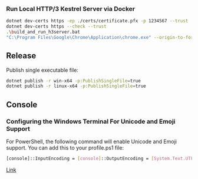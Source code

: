 ### Run Local HTTP/3 Kestrel Server via Docker

```bash
dotnet dev-certs https -ep ./certs/certificate.pfx -p 1234567 --trust
dotnet dev-certs https --check --trust
.\build_and_run_h3server.bat
"C:\Program Files\Google\Chrome\Application\chrome.exe" --origin-to-force-quic-on=localhost:6001 https://localhost:6001
```

## Release

Publish single executable file:

```bash
dotnet publish -r win-x64 -p:PublishSingleFile=true
dotnet publish -r linux-x64 -p:PublishSingleFile=true
```

## Console

### Configuring the Windows Terminal For Unicode and Emoji Support

For PowerShell, the following command will enable Unicode and Emoji support. You can add this to your profile.ps1 file:

```bash
[console]::InputEncoding = [console]::OutputEncoding = [System.Text.UTF8Encoding]::new()
```

[Link](https://spectreconsole.net/best-practices)
